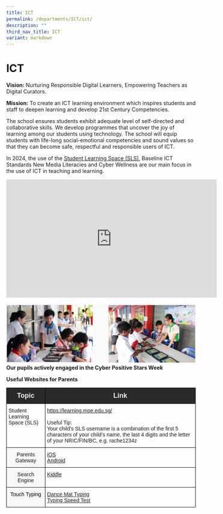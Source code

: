 ```yaml
---
title: ICT
permalink: /departments/ICT/ict/
description: ""
third_nav_title: ICT
variant: markdown
---
```

ICT
===

**Vision:**&nbsp;Nurturing Responsible Digital Learners, Empowering Teachers as Digital Curators.

  

**Mission:**&nbsp;To create an ICT learning environment which inspires students and staff to deepen learning and develop 21st Century Competencies.

The school ensures students exhibit adequate level of self-directed and collaborative skills. We develop programmes that uncover the joy of learning among our students using technology. The school will equip students with life-long social-emotional competencies and sound values so that they can become safe, respectful and responsible users of ICT.&nbsp;

  

In 2024, the use of the&nbsp;[Student Learning Space (SLS)](https://vle.learning.moe.edu.sg/login), Baseline ICT Standards New Media Literacies and Cyber Wellness are our main focus in the use of ICT in teaching and learning.

<iframe width="560" height="315" src="https://www.youtube.com/embed/eKIHRVWxYPI" title="What is Student Learning Space?" frameborder="0" allow="accelerometer; autoplay; clipboard-write; encrypted-media; gyroscope; picture-in-picture" allowfullscreen=""></iframe>

![](/images/ICT.png)
**Our pupils actively engaged in the Cyber Positive Stars Week**

**Useful Websites for Parents**
<style type="text/css">
.tg  {border-collapse:collapse;border-spacing:0;}
.tg td{border-color:black;border-style:solid;border-width:1px;font-family:Arial, sans-serif;font-size:14px;
  overflow:hidden;padding:10px 5px;word-break:normal;}
.tg th{border-color:black;border-style:solid;border-width:1px;font-family:Arial, sans-serif;font-size:14px;
  font-weight:normal;overflow:hidden;padding:10px 5px;word-break:normal;}
.tg .tg-idwn{background-color:#2A2A2A;color:#EEE;font-size:18px;font-weight:bold;text-align:center;vertical-align:middle}
.tg .tg-0lax{text-align:left;vertical-align:top}
.tg .tg-23h5{background-color:rgba(248, 248, 248, 0.9);text-align:center;vertical-align:top}
</style>
<table class="tg">
<thead>
  <tr>
    <th class="tg-idwn"><span style="color:#EEE;background-color:#2A2A2A">Topic</span></th>
    <th class="tg-idwn"><span style="color:#EEE;background-color:#2A2A2A">Link</span></th>
  </tr>
</thead>
<tbody>
  <tr>
    <td class="tg-0lax">Student Learning Space (SLS)</td>
    <td class="tg-0lax"><a href="https://learning.moe.edu.sg/" target="_blank" rel="noopener noreferrer">https://learning.moe.edu.sg/</a><br><br>Useful Tip:<br>Your child's SLS username is a combination of the first 5 characters of your child’s name, the last 4 digits and the letter of your NRIC/FIN/BC, e.g. rache1234z</td>
  </tr>
  <tr>
    <td class="tg-23h5"><span style="font-weight:normal">Parents Gateway </span></td>
    <td class="tg-0lax"><a href="https://itunes.apple.com/sg/app/parents-gateway/id1267198708" target="_blank" rel="noopener noreferrer">iOS</a><br><a href="https://play.google.com/store/apps/details?id=com.moe.pgp" target="_blank" rel="noopener noreferrer">Android</a></td>
  </tr>
  <tr>
    <td class="tg-23h5"><span style="font-weight:normal">Search Engine</span></td>
    <td class="tg-0lax"><a href="https://www.kiddle.co/" target="_blank" rel="noopener noreferrer">Kiddle</a></td>
  </tr>
  <tr>
    <td class="tg-23h5"><span style="font-weight:normal"> </span><span style="color:#000">Touch Typing</span></td>
    <td class="tg-0lax"><a href="http://www.bbc.co.uk/schools/typing/" target="_blank" rel="noopener noreferrer">Dance Mat Typing</a><br><a href="http://www.playkidsgames.com/games/typingSpeed/default.htm#" target="_blank" rel="noopener noreferrer">Typing Speed Test</a></td>
  </tr>
</tbody>
</table>